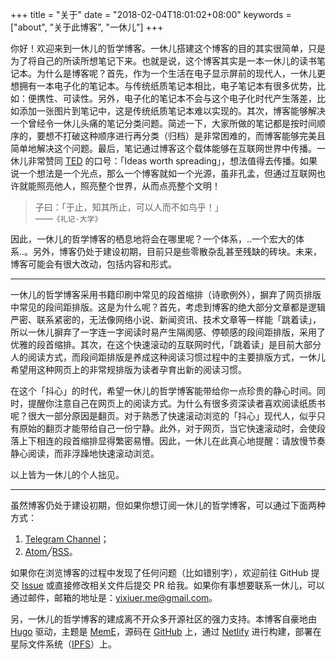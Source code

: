 +++
title = "关于"
date = "2018-02-04T18:01:02+08:00"
keywords = ["about", "关于此博客", "一休儿"]
+++

你好！欢迎来到一休儿的哲学博客。一休儿搭建这个博客的目的其实很简单，只是为了将自己的所读所想笔记下来。也就是说，这个博客其实是一本一休儿的读书笔记本。为什么是博客呢？首先，作为一个生活在电子显示屏前的现代人，一休儿更想拥有一本电子化的笔记本。与传统纸质笔记本相比，电子笔记本有很多优势，比如：便携性、可读性。另外，电子化的笔记本不会与这个电子化时代产生落差，比如添加一张图片到笔记中，这是传统纸质笔记本难以实现的。其次，博客能够解决一个曾经令一休儿头痛的笔记分类问题。简述一下，大家所做的笔记都是按时间顺序的，要想不打破这种顺序进行再分类（归档）是非常困难的，而博客能够完美且简单地解决这个问题。最后，笔记通过博客这个载体能够在互联网世界中传播。一休儿非常赞同 [TED](https://www.ted.com/) 的口号：「Ideas worth spreading」，想法值得去传播。如果说一个想法是一个光点，那么一个博客就如一个光源，虽非孔孟，但通过互联网也许就能照亮他人，照亮整个世界，从而点亮整个文明！

> 子曰：「于止，知其所止，可以人而不如鸟乎！」  
——`《礼记·大学》`

因此，一休儿的哲学博客的栖息地将会在哪里呢？一个体系，..一个宏大的体系..。另外，博客仍处于建设初期，目前只是些零散杂乱甚至残缺的砖块。未来，博客可能会有很大改动，包括内容和形式。

---

一休儿的哲学博客采用书籍印刷中常见的段首缩排（诗歌例外），摒弃了网页排版中常见的段间距排版。这是为什么呢？首先，考虑到博客的绝大部分文章都是逻辑严密、联系紧密的，无法像网络小说、新闻资讯、技术文章等一样能「跳着读」，所以一休儿摒弃了一字连一字阅读时易产生隔阂感、停顿感的段间距排版，采用了优雅的段首缩排。其次，在这个快速滚动的互联网时代，「跳着读」是目前大部分人的阅读方式，而段间距排版是养成这种阅读习惯过程中的主要排版方式，一休儿希望用这种网页上的非常规排版为读者孕育出新的阅读习惯。

在这个「抖心」的时代，希望一休儿的哲学博客能带给你一点珍贵的静心时间。同时，提醒你注意自己在网页上的阅读方式。为什么有很多资深读者喜欢阅读纸质书呢？很大一部分原因是翻页。对于熟悉了快速滚动浏览的「抖心」现代人，似乎只有原始的翻页才能带给自己一份宁静。此外，对于网页，当它快速滚动时，会使段落上下相连的段首缩排显得繁密易懵。因此，一休儿在此真心地提醒：请放慢节奏静心阅读，而非浮躁地快速滚动浏览。

以上皆为一休儿的个人拙见。

---

虽然博客仍处于建设初期，但如果你想订阅一休儿的哲学博客，可以通过下面两种方式：

1. [Telegram Channel](https://t.me/yixiuer)；
2. <a href="/atom.xml" target="_blank">Atom</a>╱<a href="/rss.xml" target="_blank">RSS</a>。

如果你在浏览博客的过程中发现了任何问题（比如错别字），欢迎前往 GitHub 提交 [Issue](https://github.com/yixiuer/yixiuer.me/issues) 或直接修改相关文件后提交 PR 给我。如果你有事想要联系一休儿，可以通过邮件，邮箱的地址是：<a href="mailto:yixiuer.me@gmail.com" target="_blank">yixiuer.me@gmail.com</a>。

另，一休儿的哲学博客的建成离不开众多开源社区的强力支持。本博客自豪地由 [Hugo](https://gohugo.io/) 驱动，主题是 [MemE](https://github.com/reuixiy/hugo-theme-meme)，源码在 [GitHub](https://github.com/yixiuer/yixiuer.me) 上，通过 [Netlify](https://www.netlify.com/) 进行构建，部署在星际文件系统（[IPFS](https://ipfs.io/)）上。
